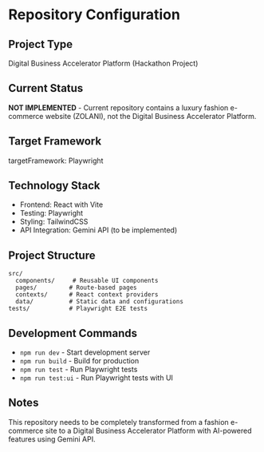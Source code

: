 # Repository Configuration

## Project Type
Digital Business Accelerator Platform (Hackathon Project)

## Current Status
**NOT IMPLEMENTED** - Current repository contains a luxury fashion e-commerce website (ZOLANI), not the Digital Business Accelerator Platform.

## Target Framework
targetFramework: Playwright

## Technology Stack
- Frontend: React with Vite
- Testing: Playwright
- Styling: TailwindCSS
- API Integration: Gemini API (to be implemented)

## Project Structure
```
src/
  components/     # Reusable UI components
  pages/         # Route-based pages
  contexts/      # React context providers
  data/          # Static data and configurations
tests/           # Playwright E2E tests
```

## Development Commands
- `npm run dev` - Start development server
- `npm run build` - Build for production
- `npm run test` - Run Playwright tests
- `npm run test:ui` - Run Playwright tests with UI

## Notes
This repository needs to be completely transformed from a fashion e-commerce site to a Digital Business Accelerator Platform with AI-powered features using Gemini API.